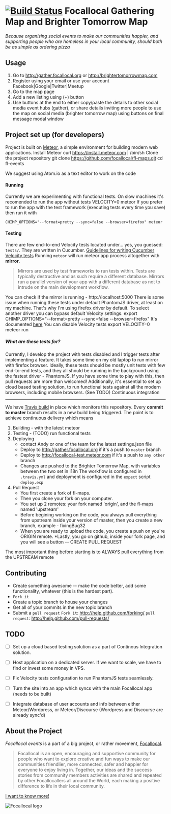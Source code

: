 [![Build Status](https://travis-ci.org/focallocal/fl-maps.svg?branch=master)](https://travis-ci.org/focallocal/fl-maps)
Focallocal Gathering Map and Brighter Tomorrow Map 
====================

*Because organising social events to make our communities happier, and supporting people who are homeless in your local community, should both be as simple as ordering pizza*


Usage
-----
1. Go to http://gather.focallocal.org or http://brightertomorrowmap.com
2. Register using your email or use your account Facebook|Google|Twitter|Meetup
3. Go to the map page 
4. Add a new listing using (+) button
5. Use buttons at the end to either copy/paste the details to other social media event hubs (gather), or share details inviting more people to use the map on social media (brighter tomorrow map) using buttons on final message modal window



Project set up (for developers)
----------------------------
Project is built on [Meteor](https://github.com/meteor/meteor), a simple environment 
for building modern web applications.
Install Meteor
    curl https://install.meteor.com | /bin/sh
Clone the project repository
    git clone https://github.com/focallocal/fl-maps.git
    cd fl-events

We suggest using Atom.io as a text editor to work on the code

    
#### Running 
Currently we are experimenting with functional tests. On slow machines it's recomended to run the app without tests
    VELOCITY=0 meteor 
If you prefer to run the app with the test framework (executing tests every time you save) then run it with
   
    CHIMP_OPTIONS="--format=pretty --sync=false --browser=firefox" meteor
    

#### Testing
There are few end-to-end Velocity tests located under... yes, you guessed: `tests/`. They are written in Cucumber. 
[Guidelines for writing Cucumber Velocity tests](velocity.readme.io/v1.0/docs/getting-started-with-cucumber)
Running `meteor` will run meteor app process altogether with **mirror**. 
> Mirrors are used by test frameworks to run tests within. Tests are typically destructive and as such require a different database. Mirrors run a parallel version of your app with a different database as not to intrude on the main development workflow.
  
You can check if the mirror is running - http://localhost:5000
There is some issue when running these tests under default PhantomJS driver, at least on my machine. 
That's why I'm using firefox driver by default. To select another driver you can bypass default Velocity settings.
    export CHIMP_OPTIONS="--format=pretty --sync=false --browser=firefox"
It's documented [here](https://velocity.readme.io/docs/getting-started-with-cucumber#section-chimp-options)
You can disable Velocity tests
    export VELOCITY=0 
    meteor run
    

##### What are these tests for?
Currently, I develop the project with tests disabled and I trigger tests after implementing a feature. It takes some time on my old laptop to run mirror with firefox browser.
Ideally, these tests should be mostly unit tests with few end-to-end tests, and they all should be running in the background using the fastest driver - PhantomJS. If you have some time to play with this, then pull requests are more than welcomed!
Additionally, it's essential to set up cloud based testing solution, to run functional tests against all the modern browsers, including mobile browsers. (See TODO)
Continuous integration


----------------------------
We have [Travis build](https://travis-ci.org/focallocal/fl-maps) in place which monitors this repository. 
Every **commit to master** branch results in a new build being triggered. 
The point is to achieve continuous delivery which means 
1. Building - with the latest meteor 
2. Testing - (TODO) run functional tests 
3. Deploying 
    * contact Andy or one of the team for the latest settings.json file
    * Deploy to http://gather.focallocal.org if it's a push to `master` branch
    * Deploy to http://focallocal-test.meteor.com if it's a push to `any other` branch
    * Changes are pushed to the Brighter Tomorrow Map, with variables between the two set in i18n
The workflow is configured in `.travis.yml` and deployment is configured in the `expect` script `deploy.exp`
4. Pull Request
    * You first create a fork of fl-maps.
    * Then you clone your fork on your computer.
    * You set up 2 remotes: your fork named 'origin', and the fl-maps named 'upstream'
    * Before begining working on the code, you always pull everything from upstream inside your version of master, then you create a new branch, example - fixingBug32
    * When you are ready to upload the code, you create a push on you're ORIGIN remote.
    *Lastly, you go on github, inside your fork page, and you will see a button -- CREATE PULL REQUEST
    
The most important thing before starting is to ALWAYS pull everything from the UPSTREAM remote



Contributing
------------
* Create something awesome -- make the code better, add some functionality,
  whatever (this is the hardest part).
* `Fork it`
* Create a topic branch to house your changes
* Get all of your commits in the new topic branch
* Submit a `pull request`
`Fork it`: http://help.github.com/forking/
`pull request`: http://help.github.com/pull-requests/



TODO
------------
- [ ] Set up a cloud based testing solution as a part of Continous Integration solution.
- [ ] Host application on a dedicated server. If we want to scale, we have to find or invest some money in VPS.
- [ ] Fix Velocity tests configuration to run PhantomJS tests seamlessly. 
- [ ] Turn the site into an app which syncs with the main Focallocal app (needs to be built)
- [ ] Integrate database of user accounts and info between either Meteor/Wordpress, or Meteor/Discourse (Wordpress and Discourse are already sync'd)



About the Project
-----------------
*Focallocal events* is a part of a big project, or rather movement, [Focallocal](http://focallocal.org). 
> Focallocal is an open, encouraging and supportive community for people who want to explore creative and fun ways to make our communities friendlier, more connected, safer and happier for everyone to enjoy living in.
> Together, our ideas and the success stories from community members activities are shared and repeated by other Focallocallers all around the World, each making a positive difference to life in their local community.


[I want to know more!](http://focallocal.org)


![Focallocal logo](http://news.focallocal.org/wp-content/uploads/2015/02/focallocal-very-low-res1-min.png)
